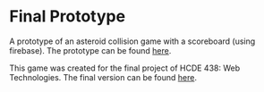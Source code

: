 # Final Prototype

A prototype of an asteroid collision game with a scoreboard (using firebase). The prototype can be found [here](hjchoi28.github.io/fp1-prototype/).

This game was created for the final project of HCDE 438: Web Technologies. The final version can be found [here](hjchoi28.github.io/fp2-final/).
